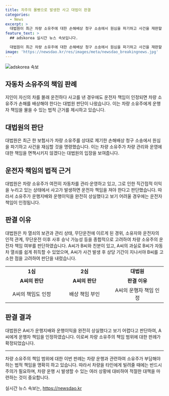 ```yaml
---
title: 차주의 몰빵으로 발생한 사고 대법이 판결
categories:
  - News
excerpt: >
  대법원이 최근 차량 소유주에 대한 손해배상 청구 소송에서 원심을 파기하고 사건을 재판할 것을 결정했습니다. 차량 소유주는 지인이 무단으로 운전한 후 사고를 낸 경우에도 운행자 책임을 져야 한다는 판단을 받았습니다. 이는 소유주가 여전히 차량을 관리하고 이익을 누리는 상황에서 사고가 발생하면 책임을 져야 한다는 것을 의미합니다. 대법원은 운행자 책임의 인정 여부를 고려할 때 차 열쇠의 보관과 관리 상태, 운전자와의 인적 관계, 사고 이후의 상황 등을 고려한다고 밝혔습니다.
feature_text: >
  ## adskorea 실시간 뉴스 속보입니다.

  대법원이 최근 차량 소유주에 대한 손해배상 청구 소송에서 원심을 파기하고 사건을 재판할 것을 결정했습니다. 차량 소유주는 지인이 무단으로 운전한 후 사고를 낸 경우에도 운행자 책임을 져야 한다는 판단을 받았습니다. 이는 소유주가 여전히 차량을 관리하고 이익을 누리는 상황에서 사고가 발생하면 책임을 져야 한다는 것을 의미합니다. 대법원은 운행자 책임의 인정 여부를 고려할 때 차 열쇠의 보관과 관리 상태, 운전자와의 인적 관계, 사고 이후의 상황 등을 고려한다고 밝혔습니다.
image: 'https://newsdao.kr/res/images/meta/newsdao_breakingnews.jpg'
---
```


<p><img src="https://newsdao.kr/res/images/meta/newsdao_breakingnews.jpg" alt="adskorea 속보" /></p>

<h2 data-ke-size="size26">자동차 소유주의 책임 판례</h2>

<p data-ke-size="size16">지인이 자신의 차를 몰래 운전하다 사고를 낸 경우에도 운전자 책임이 인정되면 차량 소유주가 손해를 배상해야 한다는 대법원 판단이 나왔습니다. 이는 차량 소유주에게 운행자 책임을 물을 수 있는 법적 근거를 제시하고 있습니다.</p>

<h2 data-ke-size="size26">대법원의 판단</h2>

<p data-ke-size="size16">대법원은 최근 한 보험사가 차량 소유주를 상대로 제기한 손해배상 청구 소송에서 원심을 파기하고 사건을 재심할 것을 명령했습니다. 이는 차량 소유주가 차량 관리와 운영에 대한 책임을 면책시키지 않겠다는 대법원의 입장을 보여줍니다.</p>

<h2 data-ke-size="size26">운전자 책임의 법적 근거</h2>

<p data-ke-size="size16">대법원은 차량 소유주가 여전히 자동차를 관리·운영하고 있고, 그로 인한 직간접적 이익을 누리고 있는 상태에서 사고가 발생하면 운전자 책임을 져야 한다고 판단했습니다. 따라서 소유주가 운행지배와 운행이익을 완전히 상실했다고 보기 어려울 경우에는 운전자 책임이 인정됩니다.</p>

<h2 data-ke-size="size26">판결 이유</h2>

<p data-ke-size="size16">대법원은 차 열쇠의 보관과 관리 상태, 무단운전에 이르게 된 경위, 소유자와 운전자의 인적 관계, 무단운전 이후 사후 승낙 가능성 등을 종합적으로 고려하여 차량 소유주의 운전자 책임 여부를 판단하였습니다. A씨가 B씨와 친분이 있고, A씨의 과실로 B씨가 자동차 열쇠를 쉽게 취득할 수 있었으며, A씨가 사건 발생 후 상당 기간이 지나서야 B씨를 고소한 점을 고려하여 판단을 내렸습니다.</p>

<table>
    <tr>
        <td style="text-align: center; width: 240px;"><b>1심</b></td>
        <td style="text-align: center; width: 240px;"><b>2심</b></td>
        <td style="text-align: center; width: 240px;"><b>대법원</b></td>
    </tr>
    <tr>
        <td style="text-align: center; height: 17px;"><b>A씨의 판단</b></td>
        <td style="text-align: center; height: 17px;"><b>A씨의 판단</b></td>
        <td style="text-align: center; height: 17px;"><b>판결 이유</b></td>
    </tr>
    <tr>
        <td style="text-align: center; height: 17px;">A씨의 책임도 인정</td>
        <td style="text-align: center; height: 17px;">배상 책임 부인</td>
        <td style="text-align: center; height: 17px;">A씨의 운행자 책임 인정</td>
    </tr>
</table>

<h2 data-ke-size="size26">판결 결과</h2>

<p data-ke-size="size16">대법원은 A씨가 운행지배와 운행이익을 완전히 상실했다고 보기 어렵다고 판단하여, A씨에게 운행자 책임을 인정하였습니다. 이로써 차량 소유주의 책임 범위에 대한 판례가 확정되었습니다.</p>

<hr>

<p>차량 소유주의 책임 범위에 대한 이번 판례는 차량 운행과 관련하여 소유주가 부담해야 하는 법적 책임을 명확히 하고 있습니다. 따라서 차량을 타인에게 빌려줄 때에는 반드시 주의가 필요하며, 차량 운행 시 발생할 수 있는 여러 상황에 대비하여 적절한 대책을 마련하는 것이 중요합니다.</p>
실시간 뉴스 속보는, <a href="https://newsdao.kr" rel="dofollow">https://newsdao.kr</a>


